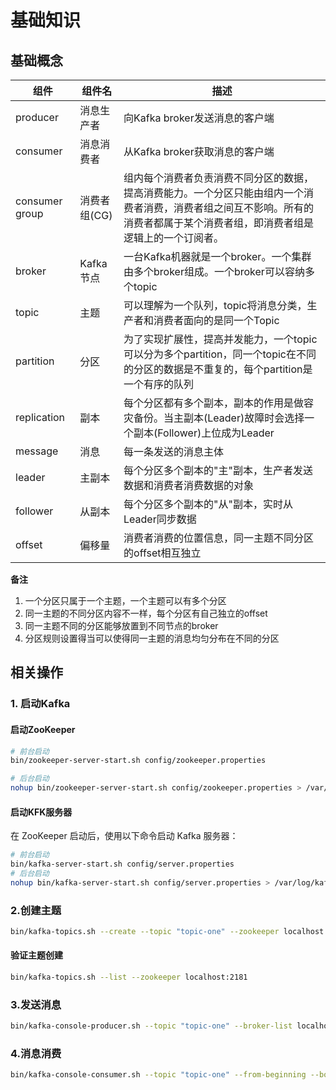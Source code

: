 # 基础知识

## 基础概念

| 组件 | 组件名 | 描述 |
|------|--------|------|
| producer | 消息生产者 | 向Kafka broker发送消息的客户端 |
| consumer | 消息消费者 | 从Kafka broker获取消息的客户端 |
| consumer group | 消费者组(CG) | 组内每个消费者负责消费不同分区的数据，提高消费能力。一个分区只能由组内一个消费者消费，消费者组之间互不影响。所有的消费者都属于某个消费者组，即消费者组是逻辑上的一个订阅者。 |
| broker | Kafka节点 | 一台Kafka机器就是一个broker。一个集群由多个broker组成。一个broker可以容纳多个topic |
| topic | 主题 | 可以理解为一个队列，topic将消息分类，生产者和消费者面向的是同一个Topic |
| partition | 分区 | 为了实现扩展性，提高并发能力，一个topic可以分为多个partition，同一个topic在不同的分区的数据是不重复的，每个partition是一个有序的队列 |
| replication | 副本 | 每个分区都有多个副本，副本的作用是做容灾备份。当主副本(Leader)故障时会选择一个副本(Follower)上位成为Leader |
| message | 消息 | 每一条发送的消息主体 |
| leader | 主副本 | 每个分区多个副本的"主"副本，生产者发送数据和消费者消费数据的对象 |
| follower | 从副本 | 每个分区多个副本的"从"副本，实时从Leader同步数据 |
| offset | 偏移量 | 消费者消费的位置信息，同一主题不同分区的offset相互独立 |

**备注**

1. 一个分区只属于一个主题，一个主题可以有多个分区
2. 同一主题的不同分区内容不一样，每个分区有自己独立的offset
3. 同一主题不同的分区能够放置到不同节点的broker
4. 分区规则设置得当可以使得同一主题的消息均匀分布在不同的分区

## 相关操作

### 1. 启动Kafka

#### 启动ZooKeeper
```bash
# 前台启动
bin/zookeeper-server-start.sh config/zookeeper.properties

# 后台启动
nohup bin/zookeeper-server-start.sh config/zookeeper.properties > /var/log/kafka/zookeeper.log 2>&1 &
```

#### 启动KFK服务器
在 ZooKeeper 启动后，使用以下命令启动 Kafka 服务器：

```bash
# 前台启动
bin/kafka-server-start.sh config/server.properties
# 后台启动
nohup bin/kafka-server-start.sh config/server.properties > /var/log/kafka/kafka.log 2>&1 &
```

### 2.创建主题
```bash
bin/kafka-topics.sh --create --topic "topic-one" --zookeeper localhost:2181 --partitions 1 --replication-factor 1
```
#### 验证主题创建
```bash
bin/kafka-topics.sh --list --zookeeper localhost:2181
```
### 3.发送消息
```bash
bin/kafka-console-producer.sh --topic "topic-one" --broker-list localhost:9092
```
### 4.消息消费
```bash
bin/kafka-console-consumer.sh --topic "topic-one" --from-beginning --bootstrap-server localhost:9092
```
